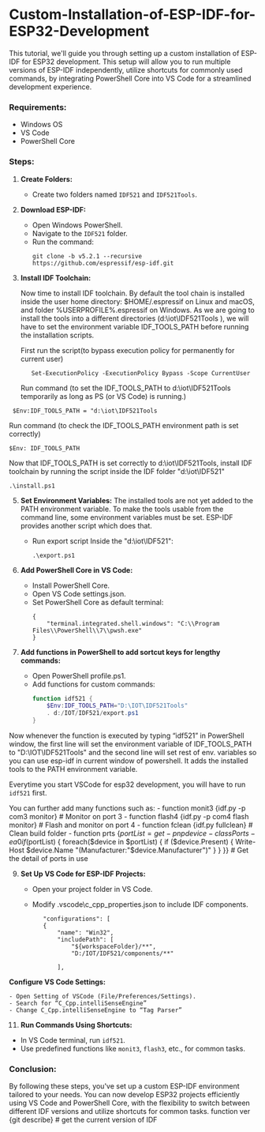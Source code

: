 # Custom-Installation-of-ESP-IDF-for-ESP32-Development
This tutorial, we'll guide you through setting up a custom installation of ESP-IDF for ESP32 development. This setup will allow you to run multiple versions of ESP-IDF independently, utilize shortcuts for commonly used commands, by integrating PowerShell Core into VS Code for a streamlined development experience.
### Requirements:
- Windows OS
- VS Code
- PowerShell Core

### Steps:

1. **Create Folders:**
   - Create two folders named `IDF521` and `IDF521Tools`.

2. **Download ESP-IDF:**
   - Open Windows PowerShell.
   - Navigate to the `IDF521` folder.
   - Run the command:
     ```
     git clone -b v5.2.1 --recursive https://github.com/espressif/esp-idf.git
     ```
     
3. **Install IDF Toolchain:**
  
     	 
   Now time to install IDF toolchain. By default the tool chain is installed inside the user home directory: $HOME/.espressif on Linux and ‎macOS, and folder %USERPROFILE%\.espressif on       Windows. ‎As we are going to install the tools into a different directories (d:\iot\IDF521Tools ‎), we will have to set the environment variable IDF_TOOLS_PATH before running the            ‎installation scripts.

   First run the script(to bypass execution policy for permanently for current user)
     ```
     	Set-ExecutionPolicy -ExecutionPolicy Bypass -Scope CurrentUser
      ```
	 Run command (to set the IDF_TOOLS_PATH to d:\iot\IDF521Tools temporarily as long as ‎PS (or VS Code) is running.)
```
 $Env:IDF_TOOLS_PATH = "d:\iot\IDF521Tools
```
	
 Run command (to check the IDF_TOOLS_PATH environment path is set correctly)
 
```
$Env: IDF_TOOLS_PATH
```
 
Now that IDF_TOOLS_PATH is set correctly to d:\iot\IDF521Tools,  install IDF toolchain by running the ‎script inside the IDF folder "d:\iot\IDF521"

```
.\install.ps1 
```
5. **Set Environment Variables:**
The installed tools are not yet added to the PATH environment variable. To make the tools usable from the command line, some environment variables must be set. ESP-IDF provides another script which does that.
   - Run export script Inside the "d:\iot\IDF521":
     ```
     .\export.ps1
     ```

7. **Add PowerShell Core in VS Code:**
   - Install PowerShell Core.
   - Open VS Code settings.json.
   - Set PowerShell Core as default terminal:
     ```
     {
         "terminal.integrated.shell.windows": "C:\\Program Files\\PowerShell\\7\\pwsh.exe"
     }
     ```

8. **Add functions in PowerShell to add sortcut keys for lengthy commands:**
   - Open PowerShell profile.ps1.
   - Add functions for custom commands:
     ```powershell
     function idf521 {
         $Env:IDF_TOOLS_PATH="D:\IOT\IDF521Tools"
         . d:/IOT/IDF521/export.ps1
     }
     ```
Now whenever the function is executed by typing “idf521” in PowerShell window,  the first line will set the environment variable of IDF_TOOLS_PATH to "D:\IOT\IDF521Tools" and the second line will set rest of env. variables so you can use esp-idf in current window of powershell. It adds the installed tools to the PATH environment variable.

Everytime you start VSCode for esp32 development, you will have to run ```idf521``` first.  

You can further add many functions such as:
	- function monit3 {idf.py -p com3 monitor} # Monitor on port 3
 	- function flash4 {idf.py -p com4 flash monitor} # Flash and monitor on port 4
        - function fclean {idf.py fullclean} # Clean build folder
	- function prts {$portList = get-pnpdevice -class Ports -ea 0
		if ($portList) {
		     foreach($device in $portList) {
		          if ($device.Present) {
		               Write-Host $device.Name "(Manufacturer:"$device.Manufacturer")"
		          }
		     }
		}}  # Get the detail of ports in use


9. **Set Up VS Code for ESP-IDF Projects:**
   - Open your project folder in VS Code.
   - Modify .vscode\c_cpp_properties.json to include IDF components.
   
 
     	    "configurations": [
	        {
	            "name": "Win32",
	            "includePath": [
	                "${workspaceFolder}/**",
	                "D:/IOT/IDF521/components/**"
	               
	            ],



**Configure VS Code Settings:**

	- Open Setting of VSCode (File/Preferences/Settings).
	- Search for “C_Cpp.intelliSenseEngine”
	- Change C_Cpp.intelliSenseEngine to “Tag Parser”


11. **Run Commands Using Shortcuts:**
   - In VS Code terminal, run `idf521`.
   - Use predefined functions like `monit3`, `flash3`, etc., for common tasks.

### Conclusion:
By following these steps, you've set up a custom ESP-IDF environment tailored to your needs. You can now develop ESP32 projects efficiently using VS Code and PowerShell Core, with the flexibility to switch between different IDF versions and utilize shortcuts for common tasks.
function ver {git describe} # get the current version of IDF
